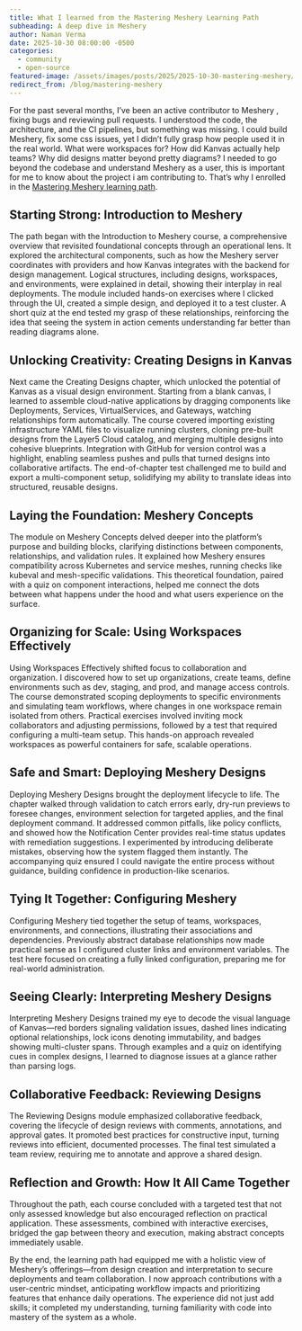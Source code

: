 ```yaml
---
title: What I learned from the Mastering Meshery Learning Path
subheading: A deep dive in Meshery
author: Naman Verma
date: 2025-10-30 08:00:00 -0500
categories: 
  - community
  - open-source
featured-image: /assets/images/posts/2025/2025-10-30-mastering-meshery/hero-image.png
redirect_from: /blog/mastering-meshery
---
```

For the past several months, I’ve been an active contributor to Meshery , fixing bugs and reviewing pull requests. I understood the code, the architecture, and the CI pipelines, but something was missing. I could build Meshery, fix some css issues, yet I didn’t fully grasp how people used it in the real world. What were workspaces for? How did Kanvas actually help teams? Why did designs matter beyond pretty diagrams?
I needed to go beyond the codebase and understand Meshery as a user, this is important for me to know about the project i am contributing to. That’s why I enrolled in the [Mastering Meshery learning path](https://cloud.layer5.io/academy/learning-paths/d011fd20-a3f5-4480-883b-dfb34321d168/mastering-meshery).


## Starting Strong: Introduction to Meshery

The path began with the Introduction to Meshery course, a comprehensive overview that revisited foundational concepts through an operational lens. It explored the architectural components, such as how the Meshery server coordinates with providers and how Kanvas integrates with the backend for design management. Logical structures, including designs, workspaces, and environments, were explained in detail, showing their interplay in real deployments. The module included hands-on exercises where I clicked through the UI, created a simple design, and deployed it to a test cluster. A short quiz at the end tested my grasp of these relationships, reinforcing the idea that seeing the system in action cements understanding far better than reading diagrams alone.

## Unlocking Creativity: Creating Designs in Kanvas

Next came the Creating Designs chapter, which unlocked the potential of Kanvas as a visual design environment. Starting from a blank canvas, I learned to assemble cloud-native applications by dragging components like Deployments, Services, VirtualServices, and Gateways, watching relationships form automatically. The course covered importing existing infrastructure YAML files to visualize running clusters, cloning pre-built designs from the Layer5 Cloud catalog, and merging multiple designs into cohesive blueprints. Integration with GitHub for version control was a highlight, enabling seamless pushes and pulls that turned designs into collaborative artifacts. The end-of-chapter test challenged me to build and export a multi-component setup, solidifying my ability to translate ideas into structured, reusable designs.

## Laying the Foundation: Meshery Concepts

The module on Meshery Concepts delved deeper into the platform’s purpose and building blocks, clarifying distinctions between components, relationships, and validation rules. It explained how Meshery ensures compatibility across Kubernetes and service meshes, running checks like kubeval and mesh-specific validations. This theoretical foundation, paired with a quiz on component interactions, helped me connect the dots between what happens under the hood and what users experience on the surface.

## Organizing for Scale: Using Workspaces Effectively

Using Workspaces Effectively shifted focus to collaboration and organization. I discovered how to set up organizations, create teams, define environments such as dev, staging, and prod, and manage access controls. The course demonstrated scoping deployments to specific environments and simulating team workflows, where changes in one workspace remain isolated from others. Practical exercises involved inviting mock collaborators and adjusting permissions, followed by a test that required configuring a multi-team setup. This hands-on approach revealed workspaces as powerful containers for safe, scalable operations.

## Safe and Smart: Deploying Meshery Designs

Deploying Meshery Designs brought the deployment lifecycle to life. The chapter walked through validation to catch errors early, dry-run previews to foresee changes, environment selection for targeted applies, and the final deployment command. It addressed common pitfalls, like policy conflicts, and showed how the Notification Center provides real-time status updates with remediation suggestions. I experimented by introducing deliberate mistakes, observing how the system flagged them instantly. The accompanying quiz ensured I could navigate the entire process without guidance, building confidence in production-like scenarios.

## Tying It Together: Configuring Meshery

Configuring Meshery tied together the setup of teams, workspaces, environments, and connections, illustrating their associations and dependencies. Previously abstract database relationships now made practical sense as I configured cluster links and environment variables. The test here focused on creating a fully linked configuration, preparing me for real-world administration.

## Seeing Clearly: Interpreting Meshery Designs

Interpreting Meshery Designs trained my eye to decode the visual language of Kanvas—red borders signaling validation issues, dashed lines indicating optional relationships, lock icons denoting immutability, and badges showing multi-cluster spans. Through examples and a quiz on identifying cues in complex designs, I learned to diagnose issues at a glance rather than parsing logs.

## Collaborative Feedback: Reviewing Designs

The Reviewing Designs module emphasized collaborative feedback, covering the lifecycle of design reviews with comments, annotations, and approval gates. It promoted best practices for constructive input, turning reviews into efficient, documented processes. The final test simulated a team review, requiring me to annotate and approve a shared design.

## Reflection and Growth: How It All Came Together

Throughout the path, each course concluded with a targeted test that not only assessed knowledge but also encouraged reflection on practical application. These assessments, combined with interactive exercises, bridged the gap between theory and execution, making abstract concepts immediately usable.

By the end, the learning path had equipped me with a holistic view of Meshery’s offerings—from design creation and interpretation to secure deployments and team collaboration. I now approach contributions with a user-centric mindset, anticipating workflow impacts and prioritizing features that enhance daily operations. The experience did not just add skills; it completed my understanding, turning familiarity with code into mastery of the system as a whole.

